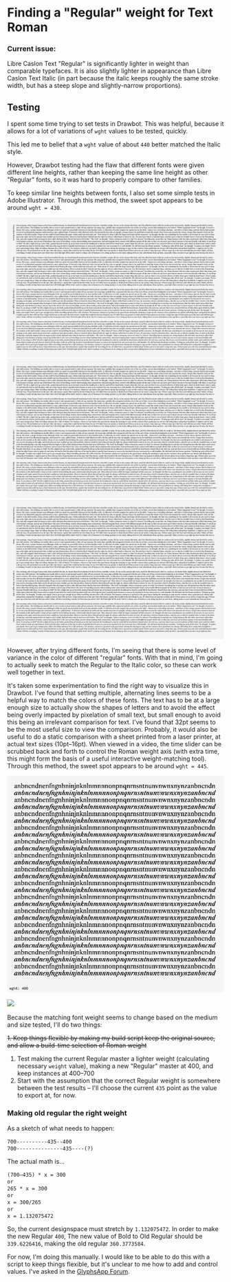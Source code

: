 # Finding a "Regular" weight for Text Roman

### Current issue:

Libre Caslon Text "Regular" is significantly lighter in weight than comparable typefaces. It is also slightly lighter in appearance than Libre Caslon Text Italic (in part because the italic keeps roughly the same stroke width, but has a steep slope and slightly-narrow proportions).

## Testing

I spent some time trying to set tests in Drawbot. This was helpful, because it allows for a lot of variations of `wght` values to be tested, quickly.

This led me to belief that a `wght` value of about `440` better matched the Italic style.

However, Drawbot testing had the flaw that different fonts were given different line heights, rather than keeping the same line height as other "Regular" fonts, so it was hard to properly compare to other families.

To keep similar line heights between fonts, I also set some simple tests in Adobe Illustrator. Through this method, the sweet spot appears to be around `wght = 430`.

![](assets/libre-caslon-reg_wght-test-01.png)
![](assets/libre-caslon-reg_wght-test-03.png)
![](assets/libre-caslon-reg_wght-test-04.png)

However, after trying different fonts, I'm seeing that there is some level of variance in the color of different "regular" fonts. With that in mind, I'm going to actually seek to match the Regular to the Italic color, so these can work well together in text. 

It's taken some experimentation to find the right way to visualize this in Drawbot. I've found that setting multiple, alternating lines seems to be a helpful way to match the colors of these fonts. The text has to be at a large enough size to actually show the shapes of letters and to avoid the effect being overly impacted by pixelation of small text, but small enough to avoid this being an irrelevant comparison for text. I've found that 32pt seems to be the most useful size to view the comparison. Probably, it would also be useful to do a static comparison with a sheet printed from a laser printer, at actual text sizes (10pt–16pt). When viewed in a video, the time slider can be scrubbed back and forth to control the Roman weight axis (with extra time, this might form the basis of a useful interactive weight-matching tool). Through this method, the sweet spot appears to be around `wght = 445`.

![](assets/weight-test-roman_italic-noblur-big-111918.gif)

![](assets/libre-caslon-finding_reg_wght.gif)

Because the matching font weight seems to change based on the medium and size tested, I'll do two things:

~~1. Keep things flexible by making my build script keep the original source, and allow a build-time selection of Roman weight~~
1. Test making the current Regular master a lighter weight (calculating necessary `weight` value), making a new "Regular" master at 400, and keep instances at 400–700
2. Start with the assumption that the correct Regular weight is somewhere between the test results – I'll choose the current `435` point as the value to export at, for now. 

### Making old regular the right weight

As a sketch of what needs to happen:

```
700----------435--400
700---------------435----(?)
```

The actual math is...
```
(700–435) * x = 300
or
265 * x = 300
or
x = 300/265
or
x = 1.132075472
```

So, the current designspace must stretch by `1.132075472`. In order to make the new Regular `400`, The new value of Bold to Old Regular should be `339.6226416`, making the old regular `360.3773584`.

For now, I'm doing this manually. I would like to be able to do this with a script to keep things flexible, but it's unclear to me how to add and control values. I've asked in the [GlyphsApp Forum](https://forum.glyphsapp.com/t/how-might-i-trigger-instance-as-master-from-the-api/9976).